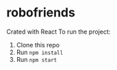 # robofriends
Crated with  React
To run the project:

1. Clone this repo
2. Run `npm install`
3. Run `npm start`